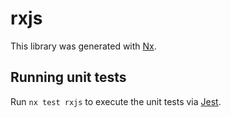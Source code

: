 # rxjs

This library was generated with [Nx](https://nx.dev).

## Running unit tests

Run `nx test rxjs` to execute the unit tests via [Jest](https://jestjs.io).
